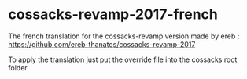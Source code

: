 # cossacks-revamp-2017-french
The french translation for the cossacks-revamp version made by ereb : https://github.com/ereb-thanatos/cossacks-revamp-2017

To apply the translation just put the override file into the cossacks root folder
